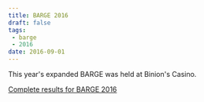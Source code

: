 ```yaml
---
title: BARGE 2016
draft: false
tags:
 - barge
 - 2016
date: 2016-09-01
---
```


This year's expanded BARGE was held at Binion's Casino.

[Complete results for BARGE 2016](/barge/results/2016)
